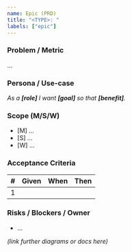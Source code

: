 ```yaml
---
name: Epic (PRD)
title: "<TYPE>: "
labels: ["epic"]
---
```


### Problem / Metric
…

### Persona / Use-case
_As a **[role]** I want **[goal]** so that **[benefit]**._

### Scope (M/S/W)
- [M] …
- [S] …
- [W] …

### Acceptance Criteria
| # | Given | When | Then |
|---|-------|------|------|
| 1 |       |      |      |

### Risks / Blockers / Owner
- …

*(link further diagrams or docs here)*
